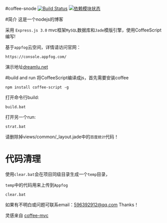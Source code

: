 #coffee-snode [![Build Status](https://travis-ci.org/ChunMengLu/coffee-snode.png?branch=master)](https://travis-ci.org/ChunMengLu/coffee-snode) [![依赖模块状态](http://david-dm.org/ChunMengLu/coffee-snode.png)](http://david-dm.org/ChunMengLu/coffee-snode)

#简介
这是一个nodejs的博客

采用 `Express.js 3.0` mvc框架`MySQL`数据库和`Jade`模版引擎，使用CoffeeScript编写!

基于`appfog`云空间，详情请访问官网：
```
https://console.appfog.com/
```
演示地址[dreamlu.net](http://www.dreamlu.net/)

#build and run
将CoffeeScript编译成js，首先需要安装coffee 

```
npm install coffee-script -g
```

打开命令行build: 
```
build.bat
```

打开另一个run:

```
strat.bat
```

请删除掉views/common/_layout.jade中的`百度统计`代码！

# 代码清理
使用`clear.bat`会在项目同级目录生成一个`temp`目录，

`temp`中的代码用来上传到`Appfog`
```
clear.bat
```

如果有不明白或问题可联系email：596392912@qq.com Thanks！

灵感来自 [coffee-mvc](https://github.com/xizhang/coffee-mvc)
